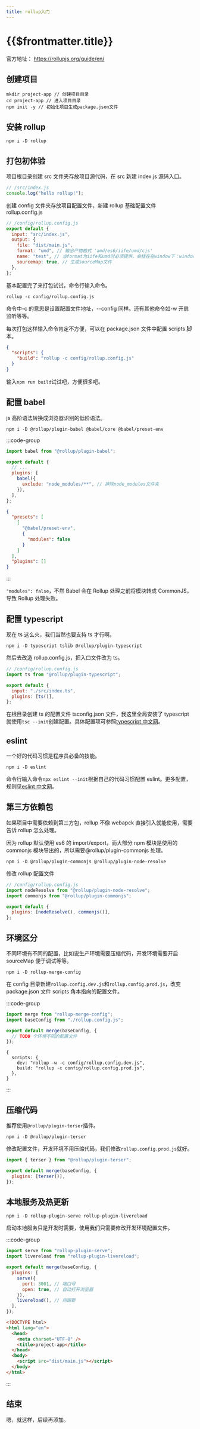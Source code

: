 ```yaml
---
title: rollup入门
---
```


# {{$frontmatter.title}}

官方地址： <https://rollupjs.org/guide/en/>

## 创建项目

```shell
mkdir project-app // 创建项目目录
cd project-app // 进入项目目录
npm init -y // 初始化项目生成package.json文件
```

## 安装 rollup

```shell
npm i -D rollup
```

## 打包初体验

项目根目录创建 src 文件夹存放项目源代码，在 src 新建 index.js 源码入口。

```javascript
// /src/index.js
console.log("hello rollup!");
```

创建 config 文件夹存放项目配置文件，新建 rollup 基础配置文件 rollup.config.js

```javascript
// /config/rollup.config.js
export default {
  input: "src/index.js",
  output: {
    file: "dist/main.js",
    format: "umd", // 输出产物格式 'amd/es6/iife/umd/cjs'
    name: "test", // 当format为iife和umd时必须提供，会挂在在window下：window.test=...
    sourcemap: true, // 生成sourceMap文件
  },
};
```

基本配置完了来打包试试，命令行输入命令。

```shell
rollup -c config/rollup.config.js
```

命令中-c 的意思是设置配置文件地址，--config 同样。还有其他命令如-w 开启监听等等。

每次打包这样输入命令肯定不方便，可以在 package.json 文件中配置 scripts 脚本。

```json
{
  "scripts": {
    "build": "rollup -c config/rollup.config.js"
  }
}
```

输入`npm run build`试试吧，方便很多吧。

## 配置 babel

js 高阶语法转换成浏览器识别的低阶语法。

```shell
npm i -D @rollup/plugin-babel @babel/core @babel/preset-env
```

:::code-group

```javascript [rollup.config.js]
import babel from "@rollup/plugin-babel";

export default {
  // ...
  plugins: [
    babel({
      exclude: "node_modules/**", // 排除node_modules文件夹
    }),
  ],
};
```

```json [.babelrc]
{
  "presets": [
    [
      "@babel/preset-env",
      {
        "modules": false
      }
    ]
  ],
  "plugins": []
}
```

:::

`"modules": false`，不然 Babel 会在 Rollup 处理之前将模块转成 CommonJS，导致 Rollup 处理失败。

## 配置 typescript

现在 ts 这么火，我们当然也要支持 ts 才行啊。

```shell
npm i -D typescript tslib @rollup/plugin-typescript
```

然后去改造 rollup.config.js，把入口文件改为 ts。

```javascript
// /config/rollup.config.js
import ts from "@rollup/plugin-typescript";

export default {
  input: "./src/index.ts",
  plugins: [ts()],
};
```

在根目录创建 ts 的配置文件 tsconfig.json 文件，我这里全局安装了 typescript 就使用`tsc --init`创建配置。具体配置项可参照[typescript 中文网](https://www.tslang.cn/)。

## eslint

一个好的代码习惯是程序员必备的技能。

```shell
npm i -D eslint
```

命令行输入命令`npx eslint --init`根据自己的代码习惯配置 eslint。更多配置，规则见[eslint 中文网](https://eslint.bootcss.com/)。

## 第三方依赖包

如果项目中需要依赖到第三方包，rollup 不像 webapck 直接引入就能使用，需要告诉 rollup 怎么处理。

因为 rollup 默认使用 es6 的 import/export，而大部分 npm 模块是使用的 commonjs 模块导出的，所以需要@rollup/plugin-commonjs 处理。

```shell
npm i -D @rollup/plugin-commonjs @rollup/plugin-node-resolve
```

修改 rollup 配置文件

```javascript
// /config/rollup.config.js
import nodeResolve from "@rollup/plugin-node-resolve";
import commonjs from "@rollup/plugin-commonjs";

export default {
  plugins: [nodeResolve(), commonjs()],
};
```

## 环境区分

不同环境有不同的配置，比如说生产环境需要压缩代码，开发环境需要开启 sourceMap 便于调试等等。

```shell
npm i -D rollup-merge-config
```

在 config 目录新建`rollup.config.dev.js`和`rollup.config.prod.js`，改变 package.json 文件 scripts 角本指向的配置文件。

:::code-group

```javascript [rollup.config.dev.js]
import merge from "rollup-merge-config";
import baseConfig from "./rollup.config.js";

export default merge(baseConfig, {
  // TODO 个环境不同的配置文件
});
```

```json5 [package.json]
{
  scripts: {
    dev: "rollup -w -c config/rollup.config.dev.js",
    build: "rollup -c config/rollup.config.prod.js",
  },
}
```

:::

## 压缩代码

推荐使用`@rollup/plugin-terser`插件。

```shell
npm i -D @rollup/plugin-terser
```

修改配置文件，开发环境不用压缩代码，我们修改`rollup.config.prod.js`就好。

```javascript
import { terser } from "@rollup/plugin-terser";

export default merge(baseConfig, {
  plugins: [terser()],
});
```

## 本地服务及热更新

```shell
npm i -D rollup-plugin-serve rollup-plugin-livereload
```

启动本地服务只是开发时需要，使用我们只需要修改开发环境配置文件。

:::code-group

```javascript [rollup.config.dev.js]
import serve from "rollup-plugin-serve";
import livereload from "rollup-plugin-livereload";

export default merge(baseConfig, {
  plugins: [
    serve({
      port: 3001, // 端口号
      open: true, // 自动打开浏览器
    }),
    livereload(), // 热跟新
  ],
});
```

```html [index.html]
<!DOCTYPE html>
<html lang="en">
  <head>
    <meta charset="UTF-8" />
    <title>project-app</title>
  </head>
  <body>
    <script src="dist/main.js"></script>
  </body>
</html>
```

:::

## 结束

嗯，就这样，后续再添加。
